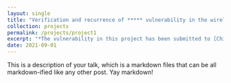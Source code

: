 ```yaml
---
layout: single
title: "Verification and recurrence of ***** vulnerability in the wireless communication system of China Urban Rail Transit"
collection: projects
permalink: /projects/project1
excerpt: "*The vulnerability in this project has been submitted to [China National Vulnerability Database of Information Security](https://www.cnnvd.org.cn/home/childHome), numbered: CNNVD-202204-3571*"
date: 2021-09-01
---
```


This is a description of your talk, which is a markdown files that can be all markdown-ified like any other post. Yay markdown!
